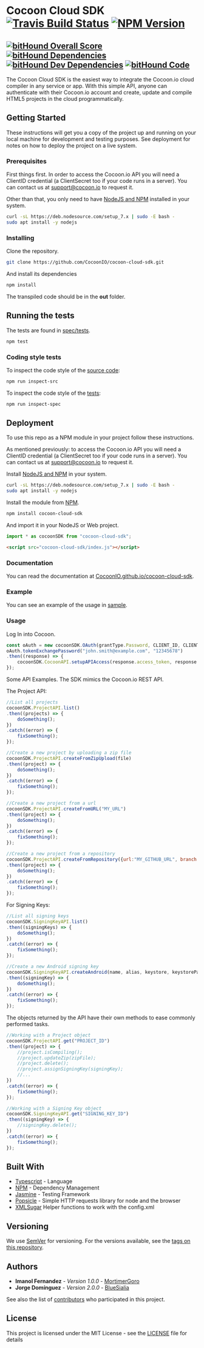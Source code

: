# Cocoon Cloud SDK [![Travis Build Status](https://travis-ci.org/CocoonIO/cocoon-cloud-sdk.svg)](https://travis-ci.org/CocoonIO/cocoon-cloud-sdk) [![NPM Version](https://img.shields.io/npm/v/cocoon-cloud-sdk.svg)](https://www.npmjs.com/package/cocoon-cloud-sdk)

[![bitHound Overall Score](https://www.bithound.io/github/CocoonIO/cocoon-cloud-sdk/badges/score.svg)](https://www.bithound.io/github/CocoonIO/cocoon-cloud-sdk)
[![bitHound Dependencies](https://www.bithound.io/github/CocoonIO/cocoon-cloud-sdk/badges/dependencies.svg)](https://www.bithound.io/github/CocoonIO/cocoon-cloud-sdk/master/dependencies/npm)
[![bitHound Dev Dependencies](https://www.bithound.io/github/CocoonIO/cocoon-cloud-sdk/badges/devDependencies.svg)](https://www.bithound.io/github/CocoonIO/cocoon-cloud-sdk/master/dependencies/npm)
[![bitHound Code](https://www.bithound.io/github/CocoonIO/cocoon-cloud-sdk/badges/code.svg)](https://www.bithound.io/github/CocoonIO/cocoon-cloud-sdk)
---

The Cocoon Cloud SDK is the easiest way to integrate the Cocoon.io cloud compiler in any service or app.
With this simple API, anyone can authenticate with their Cocoon.io account and create, update and compile HTML5 projects
in the cloud programmatically.

## Getting Started

These instructions will get you a copy of the project up and running on your local machine for development and testing
purposes. See deployment for notes on how to deploy the project on a live system.

### Prerequisites

First things first. In order to access the Cocoon.io API you will need a ClientID credential (a ClientSecret too
if your code runs in a server). You can contact us at [support@cocoon.io](support@cocoon.io) to request it.

Other than that, you only need to have [NodeJS and NPM](https://nodejs.org/en/download/package-manager/) installed in
your system.

```bash
curl -sL https://deb.nodesource.com/setup_7.x | sudo -E bash -
sudo apt install -y nodejs
```

### Installing

Clone the repository.

```bash
git clone https://github.com/CocoonIO/cocoon-cloud-sdk.git
```

And install its dependencies

```bash
npm install
```

The transpiled code should be in the **out** folder.

## Running the tests

The tests are found in [spec/tests](spec/tests).

```bash
npm test
```

### Coding style tests

To inspect the code style of the [source code](src):

```bash
npm run inspect-src
```

To inspect the code style of the [tests](spec/tests):

```bash
npm run inspect-spec
```

## Deployment

To use this repo as a NPM module in your project follow these instructions.

As mentioned previously: to access the Cocoon.io API you will need a ClientID credential (a ClientSecret too
if your code runs in a server). You can contact us at [support@cocoon.io](support@cocoon.io) to request it.

Install [NodeJS and NPM](https://nodejs.org/en/download/package-manager/) in your system.

```bash
curl -sL https://deb.nodesource.com/setup_7.x | sudo -E bash -
sudo apt install -y nodejs
```

Install the module from [NPM](https://www.npmjs.com/package/cocoon-cloud-sdk).

```bash
npm install cocoon-cloud-sdk
```

And import it in your NodeJS or Web project.

```js
import * as cocoonSDK from "cocoon-cloud-sdk";
```

```html
<script src="cocoon-cloud-sdk/index.js"></script>
```
### Documentation

You can read the documentation at [CocoonIO.github.io/cocoon-cloud-sdk](https://cocoonio.github.io/cocoon-cloud-sdk/).

### Example

You can see an example of the usage in [sample](sample).

### Usage

Log In into Cocoon.

```js
const oAuth = new cocoonSDK.OAuth(grantType.Password, CLIENT_ID, CLIENT_SECRET);
oAuth.tokenExchangePassword("john.smith@example.com", "12345678")
.then((response) => {
	cocoonSDK.CocoonAPI.setupAPIAccess(response.access_token, response.refresh_token, response.expires_in);
});
```

Some API Examples. The SDK mimics the Cocoon.io REST API.

The Project API:

```js
//List all projects
cocoonSDK.ProjectAPI.list()
.then((projects) => {
	doSomething();
})
.catch((error) => {
	fixSomething();
});

//Create a new project by uploading a zip file
cocoonSDK.ProjectAPI.createFromZipUpload(file)
.then((project) => {
	doSomething();
})
.catch((error) => {
	fixSomething();
});

//Create a new project from a url
cocoonSDK.ProjectAPI.createFromURL("MY_URL")
.then((project) => {
	doSomething();
})
.catch((error) => {
	fixSomething();
});

//Create a new project from a repository
cocoonSDK.ProjectAPI.createFromRepository({url:"MY_GITHUB_URL", branch:"MY_BRANCH"})
.then((project) => {
	doSomething();
})
.catch((error) => {
	fixSomething();
});
```

For Signing Keys:

```js
//List all signing keys
cocoonSDK.SigningKeyAPI.list()
.then((signingKeys) => {
	doSomething();
})
.catch((error) => {
	fixSomething();
});

//Create a new Android signing key
cocoonSDK.SigningKeyAPI.createAndroid(name, alias, keystore, keystorePassword, certificatePassword)
.then((signingKey) => {
	doSomething();
})
.catch((error) => {
	fixSomething();
});
```

The objects returned by the API have their own methods to ease commonly performed tasks.

```js
//Working with a Project object
cocoonSDK.ProjectAPI.get("PROJECT_ID")
.then((project) => {
	//project.isCompiling();
	//project.updateZip(zipFile);
	//project.delete();
	//project.assignSigningKey(signingKey);
	//...
})
.catch((error) => {
	fixSomething();
});

//Working with a Signing Key object
cocoonSDK.SigningKeyAPI.get("SIGNING_KEY_ID")
.then((signingKey) => {
	//signingKey.delete();
})
.catch((error) => {
	fixSomething();
});
```

## Built With

* [Typescript](https://www.typescriptlang.org/) - Language
* [NPM](http://www.npmjs.com/) - Dependency Management
* [Jasmine](https://jasmine.github.io/) - Testing Framework
* [Popsicle](https://github.com/blakeembrey/popsicle) - Simple HTTP requests library for node and the browser
* [XMLSugar](https://github.com/CocoonIO/cocoon-xml-sugar) Helper functions to work with the config.xml

## Versioning

We use [SemVer](http://semver.org/) for versioning. For the versions available, see the
[tags on this repository](https://github.com/your/project/tags). 

## Authors

* **Imanol Fernandez** - *Version 1.0.0* - [MortimerGoro](https://github.com/MortimerGoro)
* **Jorge Domínguez** - *Version 2.0.0* - [BlueSialia](https://github.com/BlueSialia)

See also the list of [contributors](https://github.com/your/project/contributors) who participated in this project.

## License

This project is licensed under the MIT License - see the [LICENSE](LICENSE) file for details
